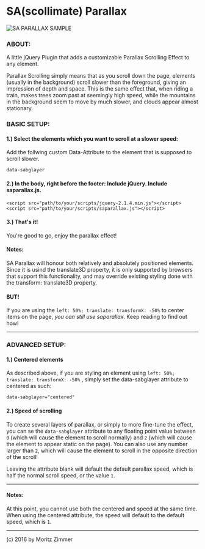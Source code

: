 # SA(scollimate) Parallax
![SA PARALLAX SAMPLE](http://files.moritzzimmer.com/saparallax.gif)


### ABOUT:

A little jQuery Plugin that adds a customizable Parallax Scrolling Effect to any element.

Parallax Scrolling simply means that as you scroll down the page, elements (usually in the background) scroll slower than the foreground, giving an impression of depth and space. This is the same effect that, when riding a train, makes trees zoom past at seemingly high speed, while the mountains in the background seem to move by much slower, and clouds appear almost stationary.

### BASIC SETUP:

#### 1.) Select the elements which you want to scroll at a slower speed:

Add the follwing custom Data-Attribute to the element that is supposed to scroll slower.

    data-sabglayer
    
#### 2.) In the body, right before the footer: Include jQuery. Include saparallax.js.

    <script src="path/to/your/scripts/jquery-2.1.4.min.js"></script>
    <script src="path/to/your/scripts/saparallax.js"></script>

#### 3.) That's it!

You're good to go, enjoy the parallax effect!

#### Notes:

SA Parallax will honour both relatively and absolutely positioned elements. Since it is usind the translate3D property, it is only supported by browsers that support this functionality, and may override existing styling done with the transform: translate3D property. 

#### BUT!

If you are using the `left: 50%; translate: transformX: -50%` to center items on the page, _you can still use saparallax_. Keep reading to find out how!


---


### ADVANCED SETUP:

#### 1.) Centered elements

As described above, if you are styling an element using  `left: 50%; translate: transformX: -50%` , simply set the data-sabglayer attribute to centered as such: 
    
    data-sabglayer="centered"
    
#### 2.) Speed of scrolling  

To create several layers of parallax, or simply to more fine-tune the effect, you can se the `data-sabglayer` attribute to any floating point value between `0` (which will cause the element to scroll normally) and `2` (which will cause the element to appear static on the page). You can also use any number larger than `2`, which will cause the element to scroll in the opposite direction of the scroll!

Leaving the attribute blank will default the default parallax speed, which is half the normal scroll speed, or the value `1`.

    
---

#### Notes:

At this point, you cannot use both the centered and speed at the same time. When using the centered attribute, the speed will default to the default speed, which is `1`.

---

(c) 2016 by Moritz Zimmer




